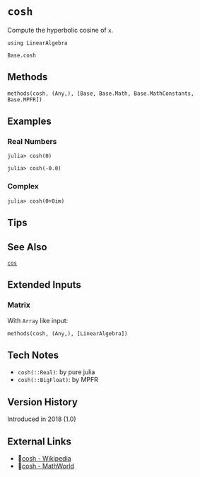 # `cosh`

Compute the hyperbolic cosine of `x`.

```@setup repl_only
using LinearAlgebra
```
```@docs
Base.cosh
```


## Methods

```@repl
methods(cosh, (Any,), [Base, Base.Math, Base.MathConstants, Base.MPFR])
```


## Examples

### Real Numbers
```jldoctest
julia> cosh(0)

julia> cosh(-0.0)
```

### Complex
```jldoctest
julia> cosh(0+0im)
```

## Tips


## See Also

[`cos`](@ref)


## Extended Inputs

### Matrix
With `Array` like input:
```@repl repl_only
methods(cosh, (Any,), [LinearAlgebra])
```


## Tech Notes

- `cosh(::Real)`: by pure julia
- `cosh(::BigFloat)`: by MPFR


## Version History

Introduced in 2018 (1.0)


## External Links
- 🔗[cosh - Wikipedia](https://en.wikipedia.org/wiki/ )
- 🔗[cosh - MathWorld](https://mathworld.wolfram.com/ )
